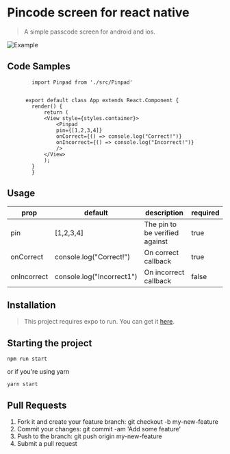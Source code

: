 # Pincode screen for react native

> A  simple passcode screen for android and ios.

![Example](https://media.giphy.com/media/3JQzEO3vRRP21w8mnT/giphy.gif)

## Code Samples

```
        import Pinpad from './src/Pinpad'
        
        
      export default class App extends React.Component {
        render() {
            return (
            <View style={styles.container}>
                <Pinpad
                pin={[1,2,3,4]}
                onCorrect={() => console.log("Correct!")}
                onIncorrect={() => console.log("Incorrect!")}
                />
            </View>
            );
        }
        }
```

## Usage

| prop        | default                   | description                    | required |
|-------------|---------------------------|--------------------------------|----------|
| pin         | [1,2,3,4]                 | The pin to be verified against | true     |
| onCorrect   | console.log("Correct!")   | On correct callback            | true     |
| onIncorrect | console.log("Incorrect1") | On incorrect callback          | false    |

## Installation

>This project requires expo to run. You can get it [here](https://docs.expo.io/versions/latest/introduction/installation).

## Starting the project


`npm run start`

or if you're using yarn

`yarn start`

## Pull Requests

1. Fork it and create your feature branch: git checkout -b my-new-feature
2. Commit your changes: git commit -am 'Add some feature'
3. Push to the branch: git push origin my-new-feature 
4. Submit a pull request
